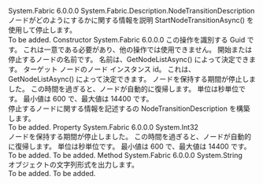 <Type Name="NodeStopDescription" FullName="System.Fabric.Description.NodeStopDescription">
  <TypeSignature Language="C#" Value="public sealed class NodeStopDescription : System.Fabric.Description.NodeTransitionDescription" />
  <TypeSignature Language="ILAsm" Value=".class public auto ansi sealed beforefieldinit NodeStopDescription extends System.Fabric.Description.NodeTransitionDescription" />
  <TypeSignature Language="DocId" Value="T:System.Fabric.Description.NodeStopDescription" />
  <TypeSignature Language="VB.NET" Value="Public NotInheritable Class NodeStopDescription&#xA;Inherits NodeTransitionDescription" />
  <TypeSignature Language="F#" Value="type NodeStopDescription = class&#xA;    inherit NodeTransitionDescription" />
  <AssemblyInfo>
    <AssemblyName>System.Fabric</AssemblyName>
    <AssemblyVersion>6.0.0.0</AssemblyVersion>
  </AssemblyInfo>
  <Base>
    <BaseTypeName>System.Fabric.Description.NodeTransitionDescription</BaseTypeName>
  </Base>
  <Interfaces />
  <Docs>
    <summary>
            ノードがどのようにするかに関する情報を説明 StartNodeTransitionAsync() を使用して停止します。  
            </summary>
    <remarks>To be added.</remarks>
  </Docs>
  <Members>
    <Member MemberName=".ctor">
      <MemberSignature Language="C#" Value="public NodeStopDescription (Guid operationId, string nodeName, System.Numerics.BigInteger nodeInstanceId, int stopDurationInSeconds);" />
      <MemberSignature Language="ILAsm" Value=".method public hidebysig specialname rtspecialname instance void .ctor(valuetype System.Guid operationId, string nodeName, valuetype System.Numerics.BigInteger nodeInstanceId, int32 stopDurationInSeconds) cil managed" />
      <MemberSignature Language="DocId" Value="M:System.Fabric.Description.NodeStopDescription.#ctor(System.Guid,System.String,System.Numerics.BigInteger,System.Int32)" />
      <MemberSignature Language="VB.NET" Value="Public Sub New (operationId As Guid, nodeName As String, nodeInstanceId As BigInteger, stopDurationInSeconds As Integer)" />
      <MemberSignature Language="F#" Value="new System.Fabric.Description.NodeStopDescription : Guid * string * System.Numerics.BigInteger * int -&gt; System.Fabric.Description.NodeStopDescription" Usage="new System.Fabric.Description.NodeStopDescription (operationId, nodeName, nodeInstanceId, stopDurationInSeconds)" />
      <MemberType>Constructor</MemberType>
      <AssemblyInfo>
        <AssemblyName>System.Fabric</AssemblyName>
        <AssemblyVersion>6.0.0.0</AssemblyVersion>
      </AssemblyInfo>
      <Parameters>
        <Parameter Name="operationId" Type="System.Guid" />
        <Parameter Name="nodeName" Type="System.String" />
        <Parameter Name="nodeInstanceId" Type="System.Numerics.BigInteger" />
        <Parameter Name="stopDurationInSeconds" Type="System.Int32" />
      </Parameters>
      <Docs>
        <param name="operationId">この操作を識別する Guid です。  これは一意である必要があり、他の操作では使用できません。</param>
        <param name="nodeName">開始または停止するノードの名前です。  名前は、GetNodeListAsync() によって決定できます。</param>
        <param name="nodeInstanceId">ターゲット ノードのノード インスタンス id。  これは、GetNodeListAsync() によって決定できます。</param>
        <param name="stopDurationInSeconds">ノードを保持する期間が停止しました。  この時間を過ぎると、ノードが自動的に復帰します。  単位は秒単位です。  最小値は 600 で、最大値は 14400 です。</param>
        <summary>
            停止するノードに関する情報を記述するの NodeTransitionDescription を構築します。
            </summary>
        <remarks>To be added.</remarks>
      </Docs>
    </Member>
    <Member MemberName="StopDurationInSeconds">
      <MemberSignature Language="C#" Value="public int StopDurationInSeconds { get; }" />
      <MemberSignature Language="ILAsm" Value=".property instance int32 StopDurationInSeconds" />
      <MemberSignature Language="DocId" Value="P:System.Fabric.Description.NodeStopDescription.StopDurationInSeconds" />
      <MemberSignature Language="VB.NET" Value="Public ReadOnly Property StopDurationInSeconds As Integer" />
      <MemberSignature Language="F#" Value="member this.StopDurationInSeconds : int" Usage="System.Fabric.Description.NodeStopDescription.StopDurationInSeconds" />
      <MemberType>Property</MemberType>
      <AssemblyInfo>
        <AssemblyName>System.Fabric</AssemblyName>
        <AssemblyVersion>6.0.0.0</AssemblyVersion>
      </AssemblyInfo>
      <ReturnValue>
        <ReturnType>System.Int32</ReturnType>
      </ReturnValue>
      <Docs>
        <summary>
            ノードを保持する期間が停止しました。  この時間を過ぎると、ノードが自動的に復帰します。  単位は秒単位です。  最小値は 600 で、最大値は 14400 です。
            </summary>
        <value>To be added.</value>
        <remarks>To be added.</remarks>
      </Docs>
    </Member>
    <Member MemberName="ToString">
      <MemberSignature Language="C#" Value="public override string ToString ();" />
      <MemberSignature Language="ILAsm" Value=".method public hidebysig virtual instance string ToString() cil managed" />
      <MemberSignature Language="DocId" Value="M:System.Fabric.Description.NodeStopDescription.ToString" />
      <MemberSignature Language="VB.NET" Value="Public Overrides Function ToString () As String" />
      <MemberSignature Language="F#" Value="override this.ToString : unit -&gt; string" Usage="nodeStopDescription.ToString " />
      <MemberType>Method</MemberType>
      <AssemblyInfo>
        <AssemblyName>System.Fabric</AssemblyName>
        <AssemblyVersion>6.0.0.0</AssemblyVersion>
      </AssemblyInfo>
      <ReturnValue>
        <ReturnType>System.String</ReturnType>
      </ReturnValue>
      <Parameters />
      <Docs>
        <summary>
            オブジェクトの文字列形式を出力します。
            </summary>
        <returns>To be added.</returns>
        <remarks>To be added.</remarks>
      </Docs>
    </Member>
  </Members>
</Type>